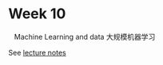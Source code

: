 # Week 10

    Machine Learning and data 大规模机器学习 

See [lecture notes](http://app.yinxiang.com/Home.action?login=true#n=4641f6ee-f87c-44ea-814b-dff1f43ddff8&s=s22&b=325b0485-0a79-48ab-ad1b-fd9a6688c084&ses=4&sh=1&sds=5&)
